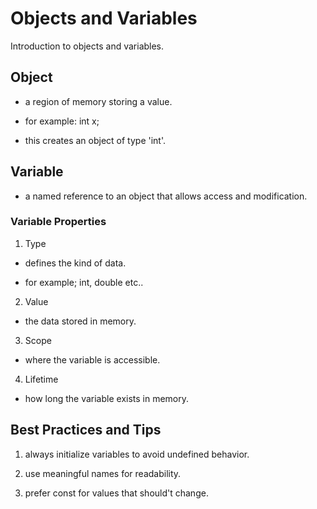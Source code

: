 # Objects and Variables

Introduction to objects and variables.

## Object 

- a region of memory storing a value.

- for example: int x; 

- this creates an object of type 'int'.


## Variable 

- a named reference to an object that allows access and modification.

### Variable Properties

1. Type

- defines the kind of data.

- for example; int, double etc..

2. Value

- the data stored in memory.

3. Scope

- where the variable is accessible.

4. Lifetime

- how long the variable exists in memory.


## Best Practices and Tips

1. always initialize variables to avoid undefined behavior.

2. use meaningful names for readability.

3. prefer const for values that should't change.
